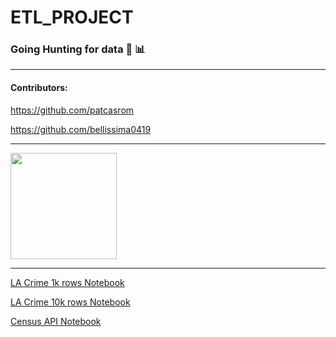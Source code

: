 # ETL_PROJECT

### Going Hunting for data 🏹  📊
----------------------------------------------------


#### Contributors:

https://github.com/patcasrom

https://github.com/bellissima0419

----------------------------------------------------


<div>
  <img src="./images/huntingLizard.gif" height="170">
<div>

----------------------------------------------------

[LA Crime 1k rows Notebook](https://nbviewer.jupyter.org/github/bellissima0419/ETL_PROJECT/blob/master/la_crime_reports.ipynb)

[LA Crime 10k rows Notebook](https://nbviewer.jupyter.org/github/bellissima0419/ETL_PROJECT/blob/master/la_crime_reports_10k.ipynb)

[Census API Notebook](https://nbviewer.jupyter.org/github/bellissima0419/ETL_PROJECT/blob/master/census_yelp_combined.ipynb)





